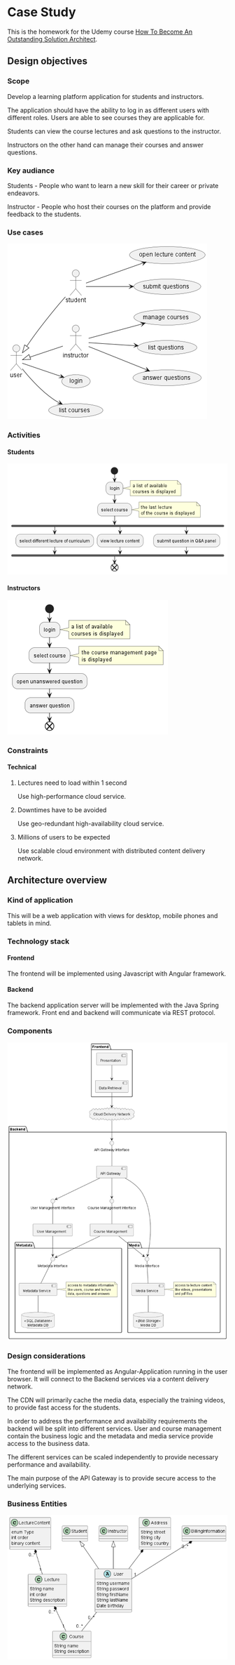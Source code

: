# Case Study

This is the homework for the Udemy course [How To Become An Outstanding Solution Architect](https://www.udemy.com/share/101WJS3@lUbCm1Nf2kvKUyZW4_4gQLIjK0Ku1H1n9vr16CT0y-wiyy3vg1xoszHW5Ntz7JnJ/).

## Design objectives

### Scope

Develop a learning platform application for students and instructors.

The application should have the ability to log in as different users with different roles. Users are able to see courses they are applicable for.

Students can view the course lectures and ask questions to the instructor.

Instructors on the other hand can manage their courses and answer questions.

### Key audiance

Students - People who want to learn a new skill for their career or private endeavors.

Instructor - People who host their courses on the platform and provide feedback to the students.

### Use cases

![Use cases](/doc/plantuml/out/use-cases/use-cases.png)

### Activities

#### Students

![Student activities](/doc/plantuml/out/student-activities/student-activities.png)

#### Instructors

![Instructor activities](/doc/plantuml/out/instructor-activities/instuctor-activities.png)

### Constraints

#### Technical

1. Lectures need to load within 1 second

    Use high-performance cloud service.
    
2. Downtimes have to be avoided

    Use geo-redundant high-availability cloud service.
    
3. Millions of users to be expected

    Use scalable cloud environment with distributed content delivery network.

## Architecture overview

### Kind of application

This will be a web application with views for desktop, mobile phones and tablets in mind.

### Technology stack

#### Frontend

The frontend will be implemented using Javascript with Angular framework.

#### Backend

The backend application server will be implemented with the Java Spring framework. Front end and backend will communicate via REST protocol.

### Components

![Architectural Components](/doc/plantuml/out/components/components.png)

### Design considerations

The frontend will be implemented as Angular-Application running in the user browser. It will connect to the Backend services via a content delivery network.

The CDN will primarily cache the media data, especially the training videos, to provide fast access for the students.

In order to address the performance and availability requirements the backend will be split into different services. User and course management contain the business logic and the metadata and media service provide access to the business data.

The different services can be scaled independently to provide necessary performance and availability.

The main purpose of the API Gateway is to provide secure access to the underlying services.

### Business Entities

![Business Entities](/doc/plantuml/out/business-entities/business-entities.png)